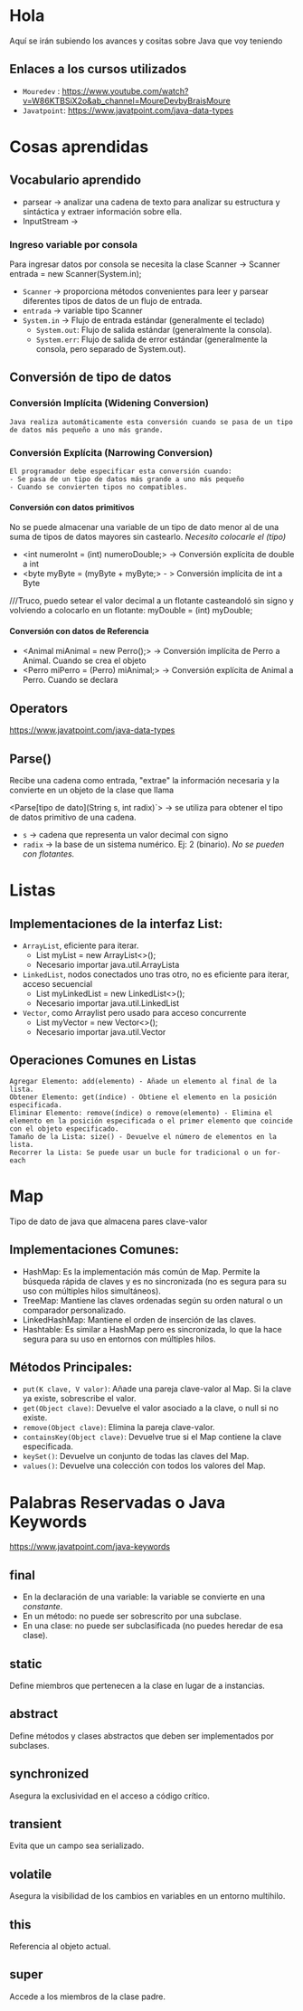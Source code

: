 # Hola

Aquí se irán subiendo los avances y cositas sobre Java que voy teniendo

## Enlaces a los cursos utilizados
- `Mouredev` : https://www.youtube.com/watch?v=W86KTBSiX2o&ab_channel=MoureDevbyBraisMoure
- `Javatpoint`: https://www.javatpoint.com/java-data-types

# Cosas aprendidas

## Vocabulario aprendido
- parsear -> analizar una cadena de texto para analizar su estructura y sintáctica y extraer información sobre ella. 
- InputStream -> 

### Ingreso variable por consola
Para ingresar datos por consola se necesita la clase Scanner -> Scanner entrada = new Scanner(System.in);
- `Scanner` -> proporciona métodos convenientes para leer y parsear diferentes tipos de datos de un flujo de entrada.
- `entrada` -> variable tipo Scanner
- `System.in` -> Flujo de entrada estándar (generalmente el teclado)
    - `System.out`: Flujo de salida estándar (generalmente la consola).
    - `System.err`: Flujo de salida de error estándar (generalmente la consola, pero separado de System.out).

## Conversión de tipo de datos

### Conversión Implícita (Widening Conversion)
    Java realiza automáticamente esta conversión cuando se pasa de un tipo de datos más pequeño a uno más grande.
### Conversión Explícita (Narrowing Conversion) 
    El programador debe especificar esta conversión cuando:
    - Se pasa de un tipo de datos más grande a uno más pequeño 
    - Cuando se convierten tipos no compatibles.
#### Conversión con datos primitivos
 No se puede almacenar una variable de un tipo de dato menor al de una suma de tipos de datos mayores sin castearlo.
*Necesito colocarle el (tipo)*
 - <int numeroInt = (int) numeroDouble;> -> Conversión explícita de double a int
 - <byte myByte =  (myByte + myByte;> - > Conversión implícita de int a Byte

///Truco, puedo setear el valor decimal a un flotante casteandoló sin signo y volviendo a colocarlo en un flotante:
myDouble = (int) myDouble;
#### Conversión con datos de Referencia
 - <Animal miAnimal = new Perro();> -> Conversión implícita de Perro a Animal. Cuando se crea el objeto
 - <Perro miPerro = (Perro) miAnimal;> -> Conversión explícita de Animal a Perro. Cuando se declara
    
## Operators
https://www.javatpoint.com/java-data-types
## Parse()
Recibe una cadena como entrada, "extrae" la información necesaria y la convierte en un objeto de la clase que llama

<Parse[tipo de dato](String s, int radix)`> -> se utiliza para obtener el tipo de datos primitivo de una cadena.
 - `s` -> cadena que representa un valor decimal con signo
 - `radix` -> la base de un sistema numérico. Ej: 2 (binario). *No se pueden con flotantes.*

 # Listas
 ## Implementaciones de la interfaz List:
- `ArrayList`, eficiente para iterar. 
    - List<String> myList = new ArrayList<>();
    - Necesario importar java.util.ArrayLista
- `LinkedList`, nodos conectados uno tras otro, no es eficiente para iterar, acceso secuencial
    - List<Boolean> myLinkedList = new LinkedList<>();
    - Necesario importar java.util.LinkedList
- `Vector`, como Arraylist pero usado para acceso concurrente
    - List<Integer> myVector = new Vector<>();
    - Necesario importar java.util.Vector
   

## Operaciones Comunes en Listas
    Agregar Elemento: add(elemento) - Añade un elemento al final de la lista.
    Obtener Elemento: get(índice) - Obtiene el elemento en la posición especificada.
    Eliminar Elemento: remove(índice) o remove(elemento) - Elimina el elemento en la posición especificada o el primer elemento que coincide con el objeto especificado.
    Tamaño de la Lista: size() - Devuelve el número de elementos en la lista.
    Recorrer la Lista: Se puede usar un bucle for tradicional o un for-each

# Map
Tipo de dato de java que almacena pares clave-valor

## Implementaciones Comunes:

- HashMap: Es la implementación más común de Map. Permite la búsqueda rápida de claves y es no sincronizada (no es segura para su uso con múltiples hilos simultáneos).
- TreeMap: Mantiene las claves ordenadas según su orden natural o un comparador personalizado.
- LinkedHashMap: Mantiene el orden de inserción de las claves.
- Hashtable: Es similar a HashMap pero es sincronizada, lo que la hace segura para su uso en entornos con múltiples hilos.
## Métodos Principales:

- `put(K clave, V valor)`: Añade una pareja clave-valor al Map. Si la clave ya existe, sobrescribe el valor.
- `get(Object clave)`: Devuelve el valor asociado a la clave, o null si no existe.
- `remove(Object clave)`: Elimina la pareja clave-valor.
- `containsKey(Object clave)`: Devuelve true si el Map contiene la clave especificada.
- `keySet()`: Devuelve un conjunto de todas las claves del Map.
- `values()`: Devuelve una colección con todos los valores del Map.

# Palabras Reservadas o Java Keywords
https://www.javatpoint.com/java-keywords
## final
- En la declaración de una variable: la variable se convierte en una *constante*.
- En un método: no puede ser sobrescrito por una subclase.
- En una clase: no puede ser subclasificada (no puedes heredar de esa clase).

## static
Define miembros que pertenecen a la clase en lugar de a instancias.
## abstract
Define métodos y clases abstractos que deben ser implementados por subclases.
## synchronized
Asegura la exclusividad en el acceso a código crítico.
## transient
Evita que un campo sea serializado.
## volatile
Asegura la visibilidad de los cambios en variables en un entorno multihilo.
## this 
Referencia al objeto actual.
## super
Accede a los miembros de la clase padre.